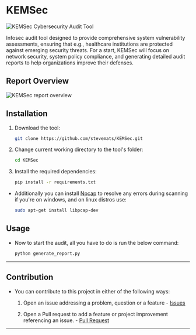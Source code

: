 # KEMSec

![KEMSec Cybersecurity Audit Tool](https://ciiblog.in/wp-content/uploads/2024/03/Cyber-Security-in-the-Industry-1024x280.png)

Infosec audit tool designed to provide comprehensive system vulnerability assessments, ensuring that e.g., healthcare institutions are protected against emerging security threats. For a start, KEMSec will focus on network security, system policy compliance, and generating detailed audit reports to help organizations improve their defenses.

## Report Overview

![KEMSec report overview](https://github.com/user-attachments/assets/a1cc014f-171b-4759-acda-14aa93f0b4fd)

## Installation

1. Download the tool:

   ```bash
   git clone https://github.com/stevemats/KEMSec.git
   ```

2. Change current working directory to the tool's folder:

   ```bash
   cd KEMSec
   ```

3. Install the required dependencies:

   ```bash
   pip install -r requirements.txt
   ```

- Additionally you can install [Npcap](https://npcap.com/#download) to resolve any errors during scanning if you're on windows, and on linux distros use:

  ```bash
  sudo apt-get install libpcap-dev
  ```

## Usage

- Now to start the audit, all you have to do is run the below command:

  ```bash
  python generate_report.py
  ```

---

## Contribution

- You can contribute to this project in either of the following ways:

  1.  Open an issue addressing a problem, question or a feature - [Issues](https://github.com/stevemats/KEMSec/issues)

  2.  Open a Pull request to add a feature or project improvement referencing an issue. - [Pull Request](https://github.com/stevemats/KEMSec/pulls)

---
